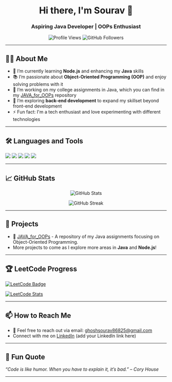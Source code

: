 <h1 align="center">Hi there, I'm Sourav 👋</h1>
<h3 align="center">Aspiring Java Developer | OOPs Enthusiast</h3>

<p align="center">
  <img src="https://komarev.com/ghpvc/?username=Hacker-Sourav&label=Profile%20views&color=0e75b6&style=flat" alt="Profile Views" />
  <img src="https://img.shields.io/github/followers/Hacker-Sourav?label=Followers&style=social" alt="GitHub Followers" />
</p>

---

## 👨‍💻 About Me

- 🌱 I’m currently learning **Node.js** and enhancing my **Java** skills
- 📚 I’m passionate about **Object-Oriented Programming (OOP)** and enjoy solving problems with it
- 💼 I’m working on my college assignments in Java, which you can find in my [JAVA_for_OOPs](https://github.com/Hacker-Sourav/JAVA_for_OOPs) repository
- 🔭 I’m exploring **back-end development** to expand my skillset beyond front-end development
- ⚡ Fun fact: I'm a tech enthusiast and love experimenting with different technologies

---

## 🛠️ Languages and Tools

<p align="left">
  <img src="https://img.shields.io/badge/Java-ED8B00?style=for-the-badge&logo=java&logoColor=white" />
  <img src="https://img.shields.io/badge/Node.js-43853D?style=for-the-badge&logo=node.js&logoColor=white" />
  <img src="https://img.shields.io/badge/Git-F05032?style=for-the-badge&logo=git&logoColor=white" />
  <img src="https://img.shields.io/badge/VS%20Code-0078D4?style=for-the-badge&logo=visual-studio-code&logoColor=white" />
  <img src="https://img.shields.io/badge/GitHub-100000?style=for-the-badge&logo=github&logoColor=white" />
</p>

---

## 📈 GitHub Stats

<p align="center">
  <img src="https://github-readme-stats.vercel.app/api?username=Hacker-Sourav&show_icons=true&theme=radical" alt="GitHub Stats" />
</p>
<p align="center">
  <img src="https://github-readme-streak-stats.herokuapp.com/?user=Hacker-Sourav&theme=radical" alt="GitHub Streak" />
</p>

---

## 🚀 Projects

- 🔗 [JAVA_for_OOPs](https://github.com/Hacker-Sourav/JAVA_for_OOPs) - A repository of my Java assignments focusing on Object-Oriented Programming.
- More projects to come as I explore more areas in **Java** and **Node.js**!

---

## 🏆 LeetCode Progress

[![LeetCode Badge](https://img.shields.io/badge/LeetCode-000000?style=for-the-badge&logo=LeetCode&logoColor=yellow)](https://leetcode.com/Hacker-Sourav/)

[![LeetCode Stats](https://leetcode-stats-api.herokuapp.com/YOUR_LEETCODE_USERNAME?theme=dark)](https://leetcode.com/Hacker-Sourav/)

---

## 📫 How to Reach Me

- 💬 Feel free to reach out via email: ghoshsourav86825@gmail.com
- Connect with me on [LinkedIn](https://www.linkedin.com/me?trk=p_mwlite_feed-secondary_nav/) (add your LinkedIn link here)

---

## 🔖 Fun Quote

*“Code is like humor. When you have to explain it, it’s bad.” – Cory House*

---

<!-- <p align="center">
  <img src="https://github.com/Hacker-Sourav/Hacker-Sourav/raw/output/github-contribution-grid-snake.svg" alt="snake" />
</p>
-->

